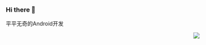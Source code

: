 ### Hi there 👋

<!--
**y1xian/y1xian** is a ✨ _special_ ✨ repository because its `README.md` (this file) appears on your GitHub profile.

Here are some ideas to get you started:

- 🔭 I’m currently working on ...
- 🌱 I’m currently learning ...
- 👯 I’m looking to collaborate on ...
- 🤔 I’m looking for help with ...
- 💬 Ask me about ...
- 📫 How to reach me: ...
- 😄 Pronouns: ...
- ⚡ Fun fact: ...
-->



平平无奇的Android开发

<img align="right" src="https://github-readme-stats.vercel.app/api?username=y1xian&show_icons=true&icon_color=CE1D2D&text_color=718096&bg_color=ffffff&hide_title=true" />

